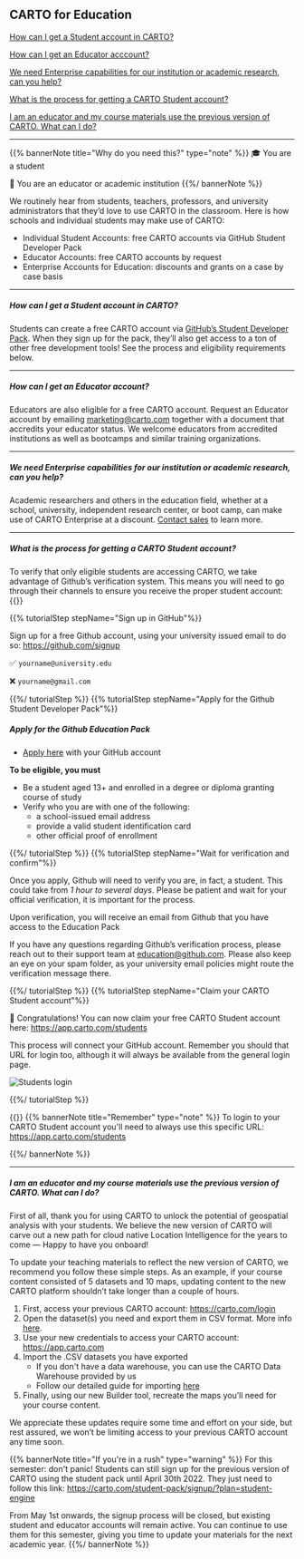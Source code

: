 ## CARTO for Education

[How can I get a Student account in CARTO?](#how-can-i-get-a-student-account-in-carto)

[How can I get an Educator acccount?](#how-can-i-get-an-educator-account)

[We need Enterprise capabilities for our institution or academic research, can you help?](#we-need-enterprise-capabilities-for-our-institution-or-academic-research-can-you-help)

[What is the process for getting a CARTO Student account?](#what-is-the-process-for-getting-a-carto-student-account)

[I am an educator and my course materials use the previous version of CARTO. What can I do?](#i-am-an-educator-and-my-course-materials-use-the-previous-version-of-carto-what-can-i-do)

---

{{% bannerNote title="Why do you need this?" type="note" %}}
🎓 You are a student

🏫 You are an educator or academic institution
{{%/ bannerNote %}}

We routinely hear from students, teachers, professors, and university administrators that they’d love to use CARTO in the classroom. Here is how schools and individual students may make use of CARTO:

- Individual Student Accounts: free CARTO accounts via GitHub Student Developer Pack
- Educator Accounts: free CARTO accounts by request
- Enterprise Accounts for Education: discounts and grants on a case by case basis

---
<!-- Using level 5 headers to avoid the title being listed in the tree -->
##### How can I get a Student account in CARTO? 
Students can create a free CARTO account via [GitHub’s Student Developer Pack](http://education.github.com/pack). When they sign up for the pack, they’ll also get access to a ton of other free development tools! See the process and eligibility requirements below.

---

##### How can I get an Educator account? 
Educators are also eligible for a free CARTO account. Request an Educator account by emailing marketing@carto.com together with a document that accredits your educator status. We welcome educators from accredited institutions as well as bootcamps and similar training organizations.

---
##### We need Enterprise capabilities for our institution or academic research, can you help?
Academic researchers and others in the education field, whether at a school, university, independent research center, or boot camp, can make use of CARTO Enterprise at a discount. [Contact sales](https://carto.com/#request-demo) to learn more.

---

##### What is the process for getting a CARTO Student account? 

To verify that only eligible students are accessing CARTO, we take advantage of Github’s verification system. This means you will need to go through their channels to ensure you receive the proper student account:
{{<interactiveTutorial>}}

{{% tutorialStep stepName="Sign up in GitHub"%}}

Sign up for a free Github account, using your university issued email to do so: https://github.com/signup

✅ `yourname@university.edu`

❌ `yourname@gmail.com`


{{%/ tutorialStep %}}
{{% tutorialStep stepName="Apply for the Github Student Developer Pack"%}}

##### Apply for the Github Education Pack

- [Apply here](https://education.github.com/pack) with your GitHub account


**To be eligible, you must**

- Be a student aged 13+ and enrolled in a degree or diploma granting course of study
- Verify who you are with one of the following:
    - a school-issued email address
    - provide a valid student identification card
    - other official proof of enrollment


{{%/ tutorialStep %}}
{{% tutorialStep stepName="Wait for verification and confirm"%}}

Once you apply, Github will need to verify you are, in fact, a student. This could take from *1 hour to several days*. Please be patient and wait for your official verification, it is important for the process.

Upon verification, you will receive an email from Github that you have access to the Education Pack

If you have any questions regarding Github’s verification process, please reach out to their support team at education@github.com. Please also keep an eye on your spam folder, as your university email policies might route the verification message there.


{{%/ tutorialStep %}}
{{% tutorialStep stepName="Claim your CARTO Student account"%}}

🎉 Congratulations! You can now claim your free CARTO Student account here: https://app.carto.com/students

This process will connect your GitHub account. Remember you should that URL for login too, although it will always be available from the general login page.

![Students login](/img/faqs/student-login.png)  


{{%/ tutorialStep %}}

{{</interactiveTutorial>}}
{{% bannerNote title="Remember" type="note" %}}
To login to your CARTO Student account you'll need to always use this specific URL: https://app.carto.com/students

{{%/ bannerNote %}}

---
##### I am an educator and my course materials use the previous version of CARTO. What can I do?

First of all, thank you for using CARTO to unlock the potential of geospatial analysis with your students. We believe the new version of CARTO will carve out a new path for cloud native Location Intelligence for the years to come — Happy to have you onboard!

To update your teaching materials to reflect the new version of CARTO, we recommend you follow these simple steps.  As an example, if your course content consisted of 5 datasets and 10 maps, updating content to the new CARTO platform shouldn’t take longer than a couple of hours.

1. First, access your previous CARTO account: https://carto.com/login
2. Open the dataset(s) you need and export them in CSV format. More info [here](https://carto.com/help/tutorials/export-data-guide/).
3. Use your new credentials to access your CARTO account: https://app.carto.com
4. Import the .CSV datasets you have exported
    - If you don't have a data warehouse, you can use the CARTO Data Warehouse provided by us
    - Follow our detailed guide for importing [here](/carto-user-manual/data-explorer/importing-data/)
5. Finally, using our new Builder tool, recreate the maps you’ll need for your course content.

We appreciate these updates require some time and effort on your side, but rest assured, we won’t be limiting access to your previous CARTO account any time soon.

{{% bannerNote title="If you're in a rush" type="warning" %}}
For this semester: don't panic! Students can still sign up for the previous version of CARTO using the student pack until April 30th 2022. They just need to follow this link: https://carto.com/student-pack/signup/?plan=student-engine

From May 1st onwards, the signup process will be closed, but existing student and educator accounts will remain active. You can continue to use them for this semester, giving you time to update your materials for the next academic year.
{{%/ bannerNote %}}

    




